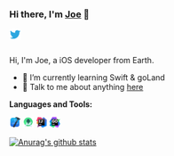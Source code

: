 ### Hi there, I'm [Joe](https://blog.fdson.com) 👋

<a href="https://twitter.com/Fu_sion">
  <img align="left" alt="Fu_sion | Twitter" width="21px" src="https://github.com/SionFu/SionFu/blob/master/assets/twitter.svg" />
</a>


<br />
<br />

Hi, I'm Joe, a iOS developer from Earth.

- 🌱 I’m currently learning Swift & goLand
- 💬 Talk to me about anything [here](https://github.com/sionfu/sionfu/issues)

**Languages and Tools:**  

<code><img height="20" src="https://github.com/SionFu/SionFu/blob/master/assets/xcode-12.png"></code>
<code><img height="20" src="https://github.com/SionFu/SionFu/blob/master/assets/studio.png"></code>
<code><img height="20" src="https://github.com/SionFu/SionFu/blob/master/assets/idea.png"></code>
<code><img height="20" src="https://github.com/SionFu/SionFu/blob/master/assets/goland.png"></code>


[![Anurag's github stats](https://github-readme-stats.vercel.app/api?username=SionFu&show_icons=true&theme=Default)](https://github.com/anuraghazra/github-readme-stats)


